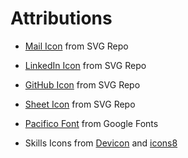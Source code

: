 # Attributions

- [Mail Icon](https://www.svgrepo.com/svg/479934/mail) from SVG Repo

- [LinkedIn Icon](https://www.svgrepo.com/svg/506517/linkedin) from SVG Repo

- [GitHub Icon](https://www.svgrepo.com/svg/503359/github) from SVG Repo

- [Sheet Icon](https://www.svgrepo.com/svg/359381/sheet-txt) from SVG Repo

- [Pacifico Font](https://fonts.google.com/specimen/Pacifico) from Google Fonts

- Skills Icons from [Devicon](https://devicon.dev/) and [icons8](https://icons8.com/)